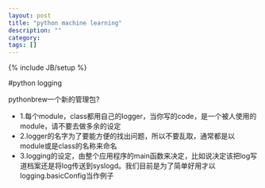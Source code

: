 ```yaml
---
layout: post
title: "python machine learning"
description: ""
category: 
tags: []
---
```

{% include JB/setup %}

#python logging


pythonbrew一个新的管理包?

* 1.每个module，class都用自己的logger，当你写的code，是一个被人使用的module，请不要去做多余的设定
* 2.logger的名字为了要能方便的找出问题，所以不要乱取，通常都是以module或是class的名称来命名
* 3.logging的设定，由整个应用程序的main函数来决定，比如说决定该把log写道档案还是将log传送到syslogd。我们目前是为了简单好用才以logging.basicConfig当作例子

